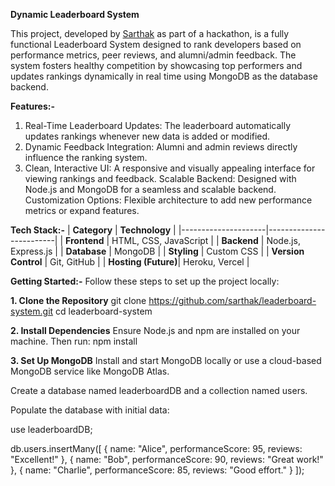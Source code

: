 **Dynamic Leaderboard System**

This project, developed by [Sarthak]([url](https://github.com/SarthakKacholiya)) as part of a hackathon, is a fully functional Leaderboard System designed to rank developers based on performance metrics, peer reviews, and alumni/admin feedback. The system fosters healthy competition by showcasing top performers and updates rankings dynamically in real time using MongoDB as the database backend.

**Features:-**
1. Real-Time Leaderboard Updates: The leaderboard automatically updates rankings whenever new data is added or modified.
2. Dynamic Feedback Integration: Alumni and admin reviews directly influence the ranking system.
3. Clean, Interactive UI: A responsive and visually appealing interface for viewing rankings and feedback.
Scalable Backend: Designed with Node.js and MongoDB for a seamless and scalable backend.
Customization Options: Flexible architecture to add new performance metrics or expand features.

**Tech Stack:-**
| **Category**       | **Technology**         |
|---------------------|-------------------------|
| **Frontend**        | HTML, CSS, JavaScript  |
| **Backend**         | Node.js, Express.js    |
| **Database**        | MongoDB                |
| **Styling**         | Custom CSS             |
| **Version Control** | Git, GitHub            |
| **Hosting (Future)**| Heroku, Vercel         |

**Getting Started:-**
Follow these steps to set up the project locally:

**1. Clone the Repository**
git clone https://github.com/sarthak/leaderboard-system.git
cd leaderboard-system

**2. Install Dependencies**
Ensure Node.js and npm are installed on your machine. Then run:
npm install

**3. Set Up MongoDB**
Install and start MongoDB locally or use a cloud-based MongoDB service like MongoDB Atlas.

Create a database named leaderboardDB and a collection named users.

Populate the database with initial data:

use leaderboardDB;

db.users.insertMany([
    { name: "Alice", performanceScore: 95, reviews: "Excellent!" },
    { name: "Bob", performanceScore: 90, reviews: "Great work!" },
    { name: "Charlie", performanceScore: 85, reviews: "Good effort." }
]);
